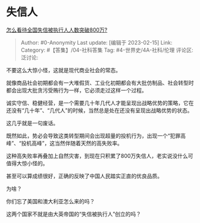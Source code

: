 # 失信人
[怎么看待全国失信被执行人人数突破800万?](https://www.zhihu.com/question/583129540/answer/2894776472)

> Author: #0-Anonymity
> Last update: [编辑于 2023-02-15]
> Link:
> Category: #【答集】/04-社科答集
> Tag: #4-世界史/4A-社科/伦理
> 评论区:
> 泛讨论:

不要这么大惊小怪，这就是现代商业社会的常态。

就像商品社会初期都会有一大堆假货、工业化初期都会有大批仿制品、社会转型时都会出现大批贪污受贿行为一样，它必须走过这样一个过程。

诚实守信、稳健经营，是一个需要几十年几代人才能呈现出战略优势的策略，它在还没有“几十年”、“几代人”的时候，当然总是处在还没有呈现出战略优势的状态。

这几乎就是一句废话。

既然如此，势必会导致这类转型期间会出现超量的投机行为，出现一个“犯罪高峰”、“投机高峰”，这当然伴随着天然的高失败率。

这种高失败率再叠加上自然灾害，到现在只积累了800万失信人，老实说没什么可值得大惊小怪的。

甚至可以算成绩很好，正确的反映了中国人民踏实正直的优良品质。

为啥？

你们忘了美国和澳大利亚怎么来的吗？

这两个国家不就是由大英帝国的“失信被执行人”创立的吗？

